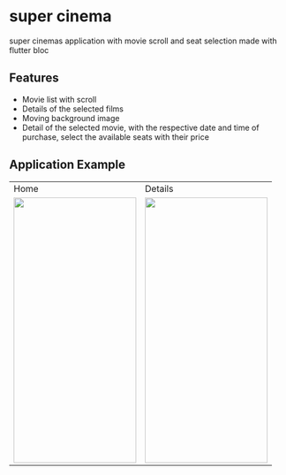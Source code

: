 # super cinema

super cinemas application with movie scroll and seat selection made with flutter bloc

## Features

- Movie list with scroll
- Details of the selected films
- Moving background image
- Detail of the selected movie, with the respective date and time of purchase, select the available seats with their price

## Application Example

<table>
  <tr>
  <td> Home </td>
  <td> Details </td>
  </tr>
  <tr>
  <td><img src="https://media.giphy.com/media/ij3jDLAliLQCBAqxo0/giphy-downsized-large.gif" width="222" height="480" frameBorder="0" class="giphy-embed" allowFullScreen></img></td>
  <td><img src="https://media.giphy.com/media/Acd11xz4sMo6Jenahk/giphy.gif" width="222" height="480" frameBorder="0" class="giphy-embed" allowFullScreen></img></td>

  </tr>
  </table>

